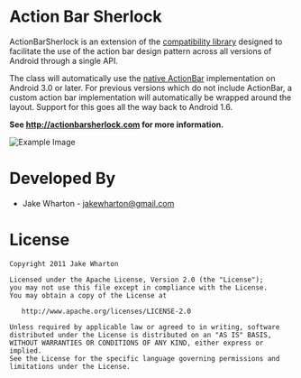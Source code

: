 Action Bar Sherlock
===================

ActionBarSherlock is an extension of the [compatibility library][1] designed
to facilitate the use of the action bar design pattern across all versions of
Android through a single API.

The class will automatically use the [native ActionBar][2] implementation on
Android 3.0 or later. For previous versions which do not include ActionBar, a
custom action bar implementation will automatically be wrapped around the
layout. Support for this goes all the way back to Android 1.6.

**See http://actionbarsherlock.com for more information.**

![Example Image][3]



Developed By
============

* Jake Wharton - <jakewharton@gmail.com>



License
=======

    Copyright 2011 Jake Wharton

    Licensed under the Apache License, Version 2.0 (the "License");
    you may not use this file except in compliance with the License.
    You may obtain a copy of the License at

       http://www.apache.org/licenses/LICENSE-2.0

    Unless required by applicable law or agreed to in writing, software
    distributed under the License is distributed on an "AS IS" BASIS,
    WITHOUT WARRANTIES OR CONDITIONS OF ANY KIND, either express or implied.
    See the License for the specific language governing permissions and
    limitations under the License.





 [1]: http://android-developers.blogspot.com/2011/03/fragments-for-all.html
 [2]: http://developer.android.com/guide/topics/ui/actionbar.html
 [3]: http://actionbarsherlock.com/static/feature.png
